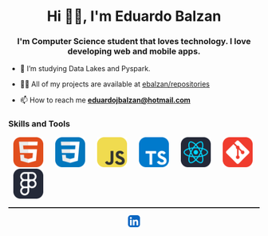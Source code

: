 <h1 align="center">Hi 👋🏼, I'm Eduardo Balzan</h1>
<h3 align="center">I'm Computer Science student that loves technology. I love developing web and mobile apps.</h3>

- 👀 I’m studying Data Lakes and Pyspark.

- 👨‍💻 All of my projects are available at [ebalzan/repositories](https://github.com/ebalzan?tab=repositories)

- 📫 How to reach me **eduardojbalzan@hotmail.com**

### Skills and Tools

<p align="left">
  <img style="margin: 0 10px" width=60 height=60 src="https://github.com/tandpfun/skill-icons/blob/d1c752b99bb25a0e5aa363bae1db2809173ee966/icons/HTML.svg" />
  <img style="margin: 0 10px" width=60 height=60 src="https://github.com/tandpfun/skill-icons/blob/d1c752b99bb25a0e5aa363bae1db2809173ee966/icons/CSS.svg" />
  <img style="margin: 0 10px" width=60 height=60 src="https://github.com/tandpfun/skill-icons/blob/d1c752b99bb25a0e5aa363bae1db2809173ee966/icons/JavaScript.svg" />
  <img style="margin: 0 10px" width=60 height=60 src="https://github.com/tandpfun/skill-icons/blob/d1c752b99bb25a0e5aa363bae1db2809173ee966/icons/TypeScript.svg" />
  <img style="margin: 0 10px" width=60 height=60 src="https://github.com/tandpfun/skill-icons/blob/d1c752b99bb25a0e5aa363bae1db2809173ee966/icons/React-Dark.svg" />
  <img style="margin: 0 10px" width=60 height=60 src="https://github.com/tandpfun/skill-icons/blob/d1c752b99bb25a0e5aa363bae1db2809173ee966/icons/Git.svg" />
  <img style="margin: 0 10px" width=60 height=60 src="https://github.com/tandpfun/skill-icons/blob/d1c752b99bb25a0e5aa363bae1db2809173ee966/icons/Figma-Dark.svg" />
</p>

<hr style="height: 2px"></hr>

<p align="center">
  <a href="https://www.linkedin.com/in/eduardo-juchem-balzan-97848a229/" target="blank">
    <img align="center" src="https://github.com/tandpfun/skill-icons/blob/d1c752b99bb25a0e5aa363bae1db2809173ee966/icons/LinkedIn.svg" alt="edubalzan" height="24" width="24" />
  </a>
</p>
